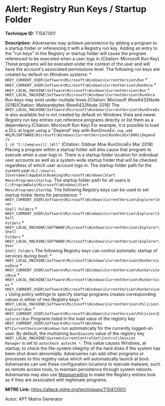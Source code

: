 # Alert: Registry Run Keys / Startup Folder

**Technique ID:** T1547.001

**Description:** Adversaries may achieve persistence by adding a program to a startup folder or referencing it with a Registry run key. Adding an entry to the "run keys" in the Registry or startup folder will cause the program referenced to be executed when a user logs in.(Citation: Microsoft Run Key) These programs will be executed under the context of the user and will have the account's associated permissions level.  The following run keys are created by default on Windows systems:  * <code>HKEY_CURRENT_USER\Software\Microsoft\Windows\CurrentVersion\Run</code> * <code>HKEY_CURRENT_USER\Software\Microsoft\Windows\CurrentVersion\RunOnce</code> * <code>HKEY_LOCAL_MACHINE\Software\Microsoft\Windows\CurrentVersion\Run</code> * <code>HKEY_LOCAL_MACHINE\Software\Microsoft\Windows\CurrentVersion\RunOnce</code>  Run keys may exist under multiple hives.(Citation: Microsoft Wow6432Node 2018)(Citation: Malwarebytes Wow6432Node 2016) The <code>HKEY_LOCAL_MACHINE\Software\Microsoft\Windows\CurrentVersion\RunOnceEx</code> is also available but is not created by default on Windows Vista and newer. Registry run key entries can reference programs directly or list them as a dependency.(Citation: Microsoft Run Key) For example, it is possible to load a DLL at logon using a "Depend" key with RunOnceEx: <code>reg add HKLM\SOFTWARE\Microsoft\Windows\CurrentVersion\RunOnceEx\0001\Depend /v 1 /d "C:\temp\evil[.]dll"</code> (Citation: Oddvar Moe RunOnceEx Mar 2018)  Placing a program within a startup folder will also cause that program to execute when a user logs in. There is a startup folder location for individual user accounts as well as a system-wide startup folder that will be checked regardless of which user account logs in. The startup folder path for the current user is <code>C:\Users\\[Username]\AppData\Roaming\Microsoft\Windows\Start Menu\Programs\Startup</code>. The startup folder path for all users is <code>C:\ProgramData\Microsoft\Windows\Start Menu\Programs\StartUp</code>.  The following Registry keys can be used to set startup folder items for persistence:  * <code>HKEY_CURRENT_USER\Software\Microsoft\Windows\CurrentVersion\Explorer\User Shell Folders</code> * <code>HKEY_CURRENT_USER\Software\Microsoft\Windows\CurrentVersion\Explorer\Shell Folders</code> * <code>HKEY_LOCAL_MACHINE\SOFTWARE\Microsoft\Windows\CurrentVersion\Explorer\Shell Folders</code> * <code>HKEY_LOCAL_MACHINE\SOFTWARE\Microsoft\Windows\CurrentVersion\Explorer\User Shell Folders</code>  The following Registry keys can control automatic startup of services during boot:  * <code>HKEY_LOCAL_MACHINE\Software\Microsoft\Windows\CurrentVersion\RunServicesOnce</code> * <code>HKEY_CURRENT_USER\Software\Microsoft\Windows\CurrentVersion\RunServicesOnce</code> * <code>HKEY_LOCAL_MACHINE\Software\Microsoft\Windows\CurrentVersion\RunServices</code> * <code>HKEY_CURRENT_USER\Software\Microsoft\Windows\CurrentVersion\RunServices</code>  Using policy settings to specify startup programs creates corresponding values in either of two Registry keys:  * <code>HKEY_LOCAL_MACHINE\Software\Microsoft\Windows\CurrentVersion\Policies\Explorer\Run</code> * <code>HKEY_CURRENT_USER\Software\Microsoft\Windows\CurrentVersion\Policies\Explorer\Run</code>  Programs listed in the load value of the registry key <code>HKEY_CURRENT_USER\Software\Microsoft\Windows NT\CurrentVersion\Windows</code> run automatically for the currently logged-on user.  By default, the multistring <code>BootExecute</code> value of the registry key <code>HKEY_LOCAL_MACHINE\System\CurrentControlSet\Control\Session Manager</code> is set to <code>autocheck autochk *</code>. This value causes Windows, at startup, to check the file-system integrity of the hard disks if the system has been shut down abnormally. Adversaries can add other programs or processes to this registry value which will automatically launch at boot.  Adversaries can use these configuration locations to execute malware, such as remote access tools, to maintain persistence through system reboots. Adversaries may also use [Masquerading](https://attack.mitre.org/techniques/T1036) to make the Registry entries look as if they are associated with legitimate programs.

**MITRE Link:** https://attack.mitre.org/techniques/T1547/001/

Autor: APT Matrix Generator

<!--
Tactics: 
Technique ID: T1547.001
Status: Pending
-->
